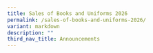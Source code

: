 ```yaml
---
title: Sales of Books and Uniforms 2026
permalink: /sales-of-books-and-uniforms-2026/
variant: markdown
description: ""
third_nav_title: Announcements
---
```

